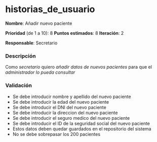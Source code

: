 # historias_de_usuario

**Nombre**: Añadir nuevo paciente

**Prioridad** (de 1 a 10): 8
**Puntos estimados**: 8
**Iteración**: 2

**Responsable**: Secretario

### Descripción

Como *secretario* quiero *añadir datos de nuevos pacientes* para que el *administrador lo pueda consultar*

### Validación

* Se debe introducir nombre y apellido del nuevo  paciente
* Se debe introducir la edad del nuevo paciente
* Se debe introducir el DNI del nuevo paciente
* Se debe introducir la direccion del nuevo paciente
* Se debe introducir el seguro medico del nuevo paciente
* Se debe introducir el ID de la seguridad social del nuevo paciente
* Estos datos deben quedar guardados en el repositorio del sistema
* No se debe sobrepasar los 200 pacientes